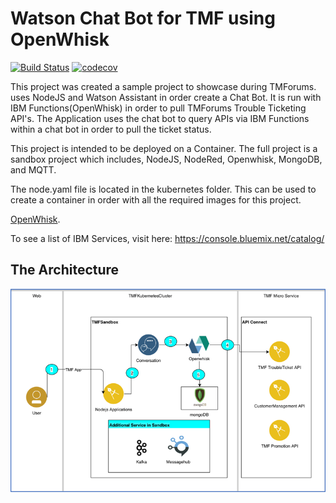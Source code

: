 # Watson Chat Bot for TMF using OpenWhisk

[![Build Status](https://travis-ci.org/watson-developer-cloud/text-bot-openwhisk.svg?branch=master)](https://travis-ci.org/watson-developer-cloud/text-bot-openwhisk) [![codecov](https://codecov.io/gh/watson-developer-cloud/text-bot-openwhisk/branch/master/graph/badge.svg)](https://codecov.io/gh/watson-developer-cloud/text-bot-openwhisk)


This project was created a sample project to showcase during TMForums. uses NodeJS and Watson Assistant in order create a Chat Bot. It is run with IBM Functions(OpenWhisk) in order to pull TMForums Trouble Ticketing API's. 
The Application uses the chat bot to query APIs  via IBM Functions within a chat bot in order to pull the ticket status. 

This project is intended to be deployed on a Container. 
The full project is a sandbox project which includes, NodeJS, NodeRed, Openwhisk, MongoDB, and MQTT. 

The node.yaml file is located in the kubernetes folder. This can be used to create a container in order with all the required images for this project. 




[OpenWhisk](https://console.bluemix.net/openwhisk/).

To see a list of IBM Services, visit here: https://console.bluemix.net/catalog/

## The Architecture
![**Architecture**](readme_images/Arch.png)

